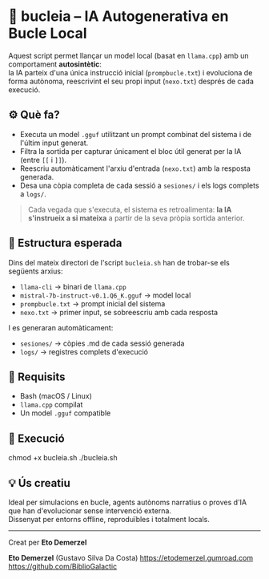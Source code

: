 # 🧠 bucleia – IA Autogenerativa en Bucle Local

Aquest script permet llançar un model local (basat en `llama.cpp`) amb un comportament **autosintètic**:  
la IA parteix d'una única instrucció inicial (`prompbucle.txt`) i evoluciona de forma autònoma, reescrivint el seu propi input (`nexo.txt`) després de cada execució.

## ⚙️ Què fa?

- Executa un model `.gguf` utilitzant un prompt combinat del sistema i de l'últim input generat.
- Filtra la sortida per capturar únicament el bloc útil generat per la IA (entre `[[` i `]]`).
- Reescriu automàticament l'arxiu d'entrada (`nexo.txt`) amb la resposta generada.
- Desa una còpia completa de cada sessió a `sesiones/` i els logs complets a `logs/`.

> Cada vegada que s'executa, el sistema es retroalimenta: **la IA s'instrueix a si mateixa** a partir de la seva pròpia sortida anterior.

## 📁 Estructura esperada

Dins del mateix directori de l'script `bucleia.sh` han de trobar-se els següents arxius:

- `llama-cli` → binari de `llama.cpp`
- `mistral-7b-instruct-v0.1.Q6_K.gguf` → model local
- `prompbucle.txt` → prompt inicial del sistema
- `nexo.txt` → primer input, se sobreescriu amb cada resposta

I es generaran automàticament:

- `sesiones/` → còpies .md de cada sessió generada
- `logs/` → registres complets d'execució

## 🧪 Requisits

- Bash (macOS / Linux)
- `llama.cpp` compilat
- Un model `.gguf` compatible

## 🚀 Execució


chmod +x bucleia.sh
./bucleia.sh


## 💡 Ús creatiu

Ideal per simulacions en bucle, agents autònoms narratius o proves d'IA que han d'evolucionar sense intervenció externa.  
Dissenyat per entorns offline, reproduïbles i totalment locals.

---

Creat per **Eto Demerzel**

**Eto Demerzel** (Gustavo Silva Da Costa)
https://etodemerzel.gumroad.com  
https://github.com/BiblioGalactic